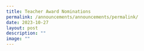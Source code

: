 ```yaml
---
title: Teacher Award Nominations
permalink: /announcements/announcements/permalink/
date: 2023-10-27
layout: post
description: ""
image: ""
---
```

